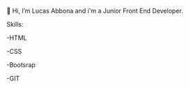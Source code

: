👋 Hi, I’m Lucas Abbona and i'm a Junior Front End Developer.

Skills:

-HTML

-CSS

-Bootsrap

-GIT
